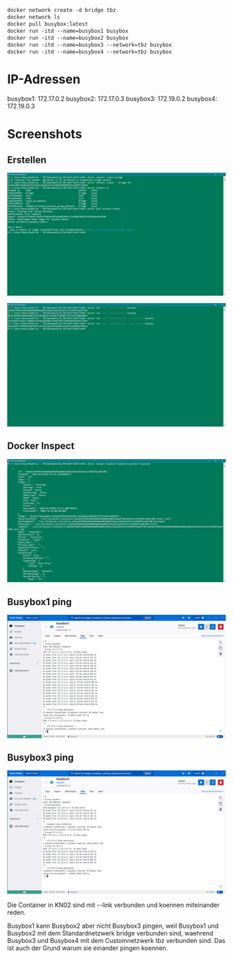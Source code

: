 ```

docker network create -d bridge tbz
docker network ls
docker pull busybox:latest
docker run -itd --name=busybox1 busybox
docker run -itd --name=busybox2 busybox
docker run -itd --name=busybox3 --network=tbz busybox
docker run -itd --name=busybox4 --network=tbz busybox

```

# IP-Adressen

busybox1: 172.17.0.2
busybox2: 172.17.0.3
busybox3: 172.19.0.2
busybox4: 172.19.0.3

# Screenshots

## Erstellen

![](1networkcreate.JPG)

![](2dockerrun.JPG)

## Docker Inspect

![](3dockerinspect.JPG)

## Busybox1 ping

![](4pingbox.JPG)

## Busybox3 ping

![](5pingbox.JPG)

Die Container in KN02 sind mit --link verbunden und koennen miteinander reden. 

Busybox1 kann Busybox2 aber nicht Busybox3 pingen, weil Busybox1 und Busybox2 mit dem Standardnetzwerk bridge verbunden sind, waehrend Busybox3 und Busybox4 mit dem Customnetzwerk tbz verbunden sind. Das ist auch der Grund warum sie einander pingen koennen.
